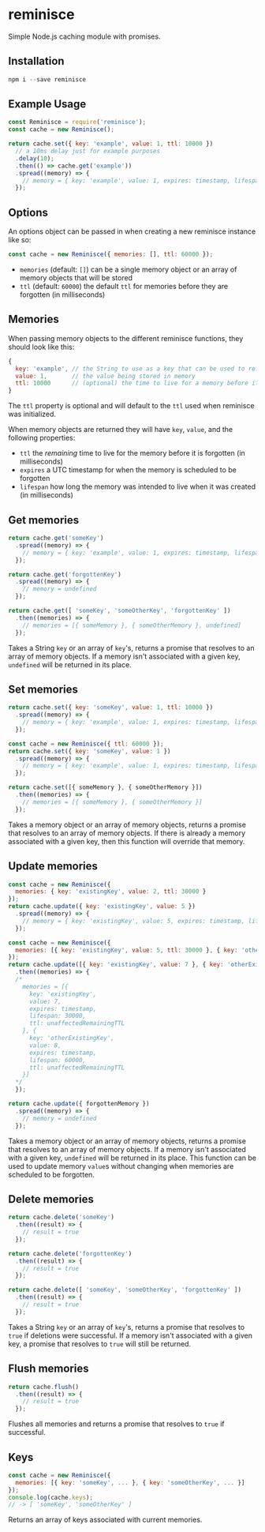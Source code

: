 # reminisce
Simple Node.js caching module with promises.

## Installation
```javascript
npm i --save reminisce
```

## Example Usage
```javascript
const Reminisce = require('reminisce');
const cache = new Reminisce();

return cache.set({ key: 'example', value: 1, ttl: 10000 })
  // a 10ms delay just for example purposes
  .delay(10);
  .then(() => cache.get('example'))
  .spread((memory) => {
    // memory = { key: 'example', value: 1, expires: timestamp, lifespan: 10000, ttl: 9990 }
  });
```

## Options
An options object can be passed in when creating a new reminisce instance like so:
```javascript
const cache = new Reminisce({ memories: [], ttl: 60000 });
```
- `memories` (default: `[]`) can be a single memory object or an array of memory objects that will be stored
- `ttl` (default: `60000`) the default `ttl` for memories before they are forgotten (in milliseconds)

## Memories
When passing memory objects to the different reminisce functions, they should look like this:
```javascript
{
  key: 'example', // the String to use as a key that can be used to reference this memory later
  value: 1,       // the value being stored in memory
  ttl: 10000      // (optional) the time to live for a memory before it is forgotten (in milliseconds)
}
```
The `ttl` property is optional and will default to the `ttl` used when reminisce was initialized.

When memory objects are returned they will have `key`, `value`, and the following properties:
- `ttl` the *remaining* time to live for the memory before it is forgotten (in milliseconds)
- `expires` a UTC timestamp for when the memory is scheduled to be forgotten
- `lifespan` how long the memory was intended to live when it was created (in milliseconds)

## Get memories
```javascript
return cache.get('someKey')
  .spread((memory) => {
    // memory = { key: 'example', value: 1, expires: timestamp, lifespan: 10000, ttl: 9990 }
  });

return cache.get('forgottenKey')
  .spread((memory) => {
    // memory = undefined
  });

return cache.get([ 'someKey', 'someOtherKey', 'forgottenKey' ])
  .then((memories) => {
    // memories = [{ someMemory }, { someOtherMemory }, undefined]
  });
```
Takes a String `key` or an array of `key`'s, returns a promise that resolves to an array of memory objects. If a memory isn't associated with a given key, `undefined` will be returned in its place.

## Set memories
```javascript
return cache.set({ key: 'someKey', value: 1, ttl: 10000 })
  .spread((memory) => {
    // memory = { key: 'example', value: 1, expires: timestamp, lifespan: 10000, ttl: 10000 }
  });

const cache = new Reminisce({ ttl: 60000 });
return cache.set({ key: 'someKey', value: 1 })
  .spread((memory) => {
    // memory = { key: 'example', value: 1, expires: timestamp, lifespan: 60000, ttl: 60000 }
  });

return cache.set([{ someMemory }, { someOtherMemory }])
  .then((memories) => {
    // memories = [{ someMemory }, { someOtherMemory }]
  });
```
Takes a memory object or an array of memory objects, returns a promise that resolves to an array of memory objects. If there is already a memory associated with a given key, then this function will override that memory.

## Update memories
```javascript
const cache = new Reminisce({
  memories: { key: 'existingKey', value: 2, ttl: 30000 }
});
return cache.update({ key: 'existingKey', value: 5 })
  .spread((memory) => {
    // memory = { key: 'existingKey', value: 5, expires: timestamp, lifespan: 30000, ttl: unaffectedRemainingTTL }
  });

const cache = new Reminisce({
  memories: [{ key: 'existingKey', value: 5, ttl: 30000 }, { key: 'otherExistingKey', value: 6 }]
});
return cache.update([{ key: 'existingKey', value: 7 }, { key: 'otherExistingKey', value: 8 }])
  .then((memories) => {
  /*
    memories = [{
      key: 'existingKey',
      value: 7,
      expires: timestamp,
      lifespan: 30000,
      ttl: unaffectedRemainingTTL
    }, {
      key: 'otherExistingKey',
      value: 8,
      expires: timestamp,
      lifespan: 60000,
      ttl: unaffectedRemainingTTL
    }]
  */
  });

return cache.update({ forgottenMemory })
  .spread((memory) => {
    // memory = undefined
  });
```
Takes a memory object or an array of memory objects, returns a promise that resolves to an array of memory objects. If a memory isn't associated with a given key, `undefined` will be returned in its place. This function can be used to update memory `value`s without changing when memories are scheduled to be forgotten.


## Delete memories
```javascript
return cache.delete('someKey')
  .then((result) => {
    // result = true
  });

return cache.delete('forgottenKey')
  .then((result) => {
    // result = true
  });

return cache.delete([ 'someKey', 'someOtherKey', 'forgottenKey' ])
  .then((result) => {
    // result = true
  });
```
Takes a String `key` or an array of `key`'s, returns a promise that resolves to `true` if deletions were successful. If a memory isn't associated with a given key, a promise that resolves to `true` will still be returned.

## Flush memories
```javascript
return cache.flush()
  .then((result) => {
    // result = true
  });
```
Flushes all memories and returns a promise that resolves to `true` if successful.

## Keys
```javascript
const cache = new Reminisce({
  memories: [{ key: 'someKey', ... }, { key: 'someOtherKey', ... }]
});
console.log(cache.keys);
// -> [ 'someKey', 'someOtherKey' ]
```
Returns an array of keys associated with current memories.

